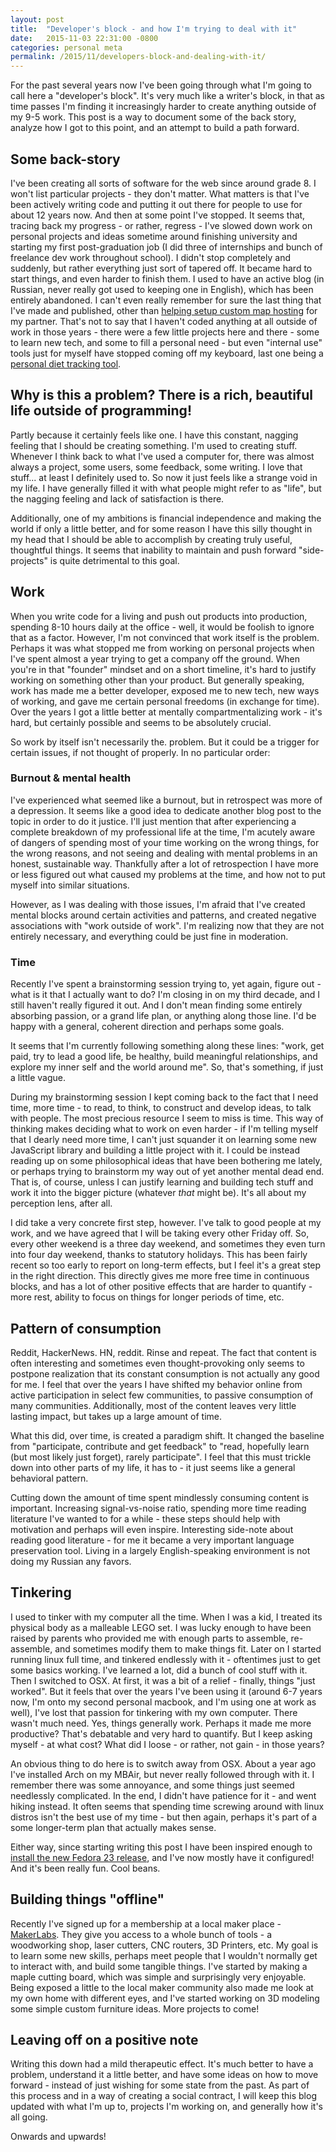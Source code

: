 ```yaml
---
layout: post
title:  "Developer's block - and how I'm trying to deal with it"
date:   2015-11-03 22:31:00 -0800
categories: personal meta
permalink: /2015/11/developers-block-and-dealing-with-it/
---
```

For the past several years now I've been going through what I'm going to call here a "developer's block". It's very much like a writer's block, in that as time passes I'm finding it increasingly harder to create anything outside of my 9-5 work. This post is a way to document some of the back story, analyze how I got to this point, and an attempt to build a path forward.

## Some back-story
I've been creating all sorts of software for the web since around grade 8. I won't list particular projects - they don't matter. What matters is that I've been actively writing code and putting it out there for people to use for about 12 years now. And then at some point I've stopped. It seems that, tracing back my progress - or rather, regress - I've slowed down work on personal projects and ideas sometime around finishing university and starting my first post-graduation job (I did three of internships and bunch of freelance dev work throughout school). I didn't stop completely and suddenly, but rather everything just sort of tapered off. It became hard to start things, and even harder to finish them. I used to have an active blog (in Russian, never really got used to keeping one in English), which has been entirely abandoned. I can't even really remember for sure the last thing that I've made and published, other than [helping setup custom map hosting](http://www.grigory.ca/2014/07/hosting-maps-fast-and-cheap/) for my partner. That's not to say that I haven't coded anything at all outside of work in those years - there were a few little projects here and there - some to learn new tech, and some to fill a personal need - but even "internal use" tools just for myself have stopped coming off my keyboard, last one being a [personal diet tracking tool](https://github.com/grigoryk/eatright).

## Why is this a problem? There is a rich, beautiful life outside of programming!
Partly because it certainly feels like one. I have this constant, nagging feeling that I should be creating something. I'm used to creating stuff. Whenever I think back to what I've used a computer for, there was almost always a project, some users, some feedback, some writing. I love that stuff... at least I definitely used to. So now it just feels like a strange void in my life. I have generally filled it with what people might refer to as "life", but the nagging feeling and lack of satisfaction is there.

Additionally, one of my ambitions is financial independence and making the world if only a little better, and for some reason I have this silly thought in my head that I should be able to accomplish by creating truly useful, thoughtful things. It seems that inability to maintain and push forward "side-projects" is quite detrimental to this goal.

## Work
When you write code for a living and push out products into production, spending 8-10 hours daily at the office - well, it would be foolish to ignore that as a factor. However, I'm not convinced that work itself is the problem. Perhaps it was what stopped me from working on personal projects when I've spent almost a year trying to get a company off the ground. When you're in that "founder" mindset and on a short timeline, it's hard to justify working on something other than your product. But generally speaking, work has made me a better developer, exposed me to new tech, new ways of working, and gave me certain personal freedoms (in exchange for time). Over the years I got a little better at mentally compartmentalizing work - it's hard, but certainly possible and seems to be absolutely crucial.

So work by itself isn't necessarily the.  problem. But it could be a trigger for certain issues, if not thought of properly. In no particular order:

### Burnout & mental health
I've experienced what seemed like a burnout, but in retrospect was more of a depression. It seems like a good idea to dedicate another blog post to the topic in order to do it justice. I'll just mention that after experiencing a complete breakdown of my professional life at the time, I'm acutely aware of dangers of spending most of your time working on the wrong things, for the wrong reasons, and not seeing and dealing with mental problems in an honest, sustainable way. Thankfully after a lot of retrospection I have more or less figured out what caused my problems at the time, and how not to put myself into similar situations.

However, as I was dealing with those issues, I'm afraid that I've created mental blocks around certain activities and patterns, and created negative associations with "work outside of work". I'm realizing now that they are not entirely necessary, and everything could be just fine in moderation.

### Time
Recently I've spent a brainstorming session trying to, yet again, figure out - what is it that I actually want to do? I'm closing in on my third decade, and I still haven't really figured it out. And I don't mean finding some entirely absorbing passion, or a grand life plan, or anything along those line. I'd be happy with a general, coherent direction and perhaps some goals.

It seems that I'm currently following something along these lines: "work, get paid, try to lead a good life, be healthy, build meaningful relationships, and explore my inner self and the world around me". So, that's something, if just a little vague.

During my brainstorming session I kept coming back to the fact that I need time, more time - to read, to think, to construct and develop ideas, to talk with people. The most precious resource I seem to miss is time. This way of thinking makes deciding what to work on even harder - if I'm telling myself that I dearly need more time, I can't just squander it on learning some new JavaScript library and building a little project with it. I could be instead reading up on some philosophical ideas that have been bothering me lately, or perhaps trying to brainstorm my way out of yet another mental dead end. That is, of course, unless I can justify learning and building tech stuff and work it into the bigger picture (whatever *that* might be). It's all about my perception lens, after all.

I did take a very concrete first step, however. I've talk to good people at my work, and we have agreed that I will be taking every other Friday off. So, every other weekend is a three day weekend, and sometimes they even turn into four day weekend, thanks to statutory holidays. This has been fairly recent so too early to report on long-term effects, but I feel it's a great step in the right direction. This directly gives me more free time in continuous blocks, and has a lot of other positive effects that are harder to quantify - more rest, ability to focus on things for longer periods of time, etc.

## Pattern of consumption
Reddit, HackerNews. HN, reddit. Rinse and repeat. The fact that content is often interesting and sometimes even thought-provoking only seems to postpone realization that its constant consumption is not actually any good for me. I feel that over the years I have shifted my behavior online from active participation in select few communities, to passive consumption of many communities. Additionally, most of the content leaves very little lasting impact, but takes up a large amount of time.

What this did, over time, is created a paradigm shift. It changed the baseline from "participate, contribute and get feedback" to "read, hopefully learn (but most likely just forget), rarely participate". I feel that this must trickle down into other parts of my life, it has to - it just seems like a general behavioral pattern.

Cutting down the amount of time spent mindlessly consuming content is important. Increasing signal-vs-noise ratio, spending more time reading literature I've wanted to for a while - these steps should help with motivation and perhaps will even inspire. Interesting side-note about reading good literature - for me it became a very important language preservation tool. Living in a largely English-speaking environment is not doing my Russian any favors.

## Tinkering
I used to tinker with my computer all the time. When I was a kid, I treated its physical body as a malleable LEGO set. I was lucky enough to have been raised by parents who provided me with enough parts to assemble, re-assemble, and sometimes modify them to make things fit. Later on I started running linux full time, and tinkered endlessly with it - oftentimes just to get some basics working. I've learned a lot, did a bunch of cool stuff with it. Then I switched to OSX. At first, it was a bit of a relief - finally, things "just worked". But it feels that over the years I've been using it (around 6-7 years now, I'm onto my second personal macbook, and I'm using one at work as well), I've lost that passion for tinkering with my own computer. There wasn't much need. Yes, things generally work. Perhaps it made me more productive? That's debatable and very hard to quantify. But I keep asking myself - at what cost? What did I loose - or rather, not gain - in those years?

An obvious thing to do here is to switch away from OSX. About a year ago I've installed Arch on my MBAir, but never really followed through with it. I remember there was some annoyance, and some things just seemed needlessly complicated. In the end, I didn't have patience for it - and went hiking instead. It often seems that spending time screwing around with linux distros isn't the best use of my time - but then again, perhaps it's part of a some longer-term plan that actually makes sense.

Either way, since starting writing this post I have been inspired enough to [install the new Fedora 23 release](http://www.grigory.ca/2015/11/fedora-23-on-macbook-air-52/), and I've now mostly have it configured! And it's been really fun. Cool beans.

## Building things "offline"
Recently I've signed up for a membership at a local maker place - [MakerLabs](http://www.makerlabs.com). They give you access to a whole bunch of tools - a woodworking shop, laser cutters, CNC routers, 3D Printers, etc. My goal is to learn some new skills, perhaps meet people that I wouldn't normally get to interact with, and build some tangible things. I've started by making a maple cutting board, which was simple and surprisingly very enjoyable. Being exposed a little to the local maker community also made me look at my own home with different eyes, and I've started working on 3D modeling some simple custom furniture ideas. More projects to come!

## Leaving off on a positive note
Writing this down had a mild therapeutic effect. It's much better to have a problem, understand it a little better, and have some ideas on how to move forward - instead of just wishing for some state from the past. As part of this process and in a way of creating a social contract, I will keep this blog updated with what I'm up to, projects I'm working on, and generally how it's all going.

Onwards and upwards!
